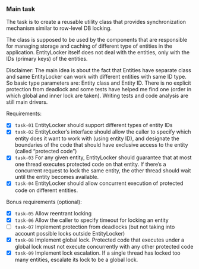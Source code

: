 ### Main task

The task is to create a reusable utility class that provides synchronization mechanism similar to row-level DB locking.
<p>
The class is supposed to be used by the components that are responsible for managing storage and caching of different
type of entities in the application.
EntityLocker itself does not deal with the entities, only with the IDs (primary keys) of the entities.
<p>

Disclaimer:
The main idea is about the fact that Entities have separate class and same EntityLocker can work with different entities with same ID type.
So basic type parameters are: Entity class and Entity ID. 
There is no explicit protection from deadlock and some tests have helped me find one (order in which global and inner lock are taken). 
Writing tests and code analysis are still main drivers.

<p>
Requirements:

- [x] `task-01` EntityLocker should support different types of entity IDs
- [x] `task-02` EntityLocker’s interface should allow the caller to specify which entity does it want to work with (using entity ID),
  and designate the boundaries of the code that should have exclusive access to the entity (called “protected code”)
- [x] `task-03` For any given entity, EntityLocker should guarantee that at most one thread executes protected code on that entity.
  If there’s a concurrent request to lock the same entity, the other thread should wait until the entity becomes available.
- [x] `task-04` EntityLocker should allow concurrent execution of protected code on different entities.

<p>
Bonus requirements (optional):

- [x] `task-05` Allow reentrant locking
- [x] `task-06` Allow the caller to specify timeout for locking an entity
- [ ] `task-07` Implement protection from deadlocks (but not taking into account possible locks outside EntityLocker)
- [x] `task-08` Implement global lock. Protected code that executes under a global lock must not execute concurrently with any other protected code
- [x] `task-09` Implement lock escalation. If a single thread has locked too many entities, escalate its lock to be a global lock. 
